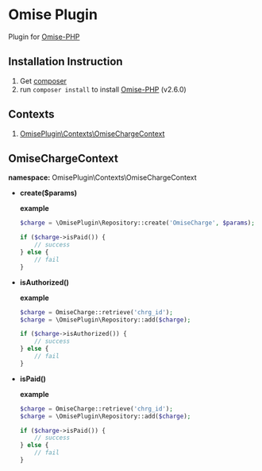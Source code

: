 # Omise Plugin

Plugin for [Omise-PHP](http://github.com/omise/omise-php)

## Installation Instruction

1. Get [composer](http://getcomposer.org)
1. run `composer install` to install [Omise-PHP](http://github.com/omise/omise-php) (v2.6.0)

## Contexts

1. [OmisePlugin\Contexts\OmiseChargeContext](#omisechargecontext)

## OmiseChargeContext

**namespace:** OmisePlugin\Contexts\OmiseChargeContext

  - **create($params)**  

    **example**

    ```php
    $charge = \OmisePlugin\Repository::create('OmiseCharge', $params);

    if ($charge->isPaid()) {
        // success
    } else {
        // fail
    }
    ```

  - **isAuthorized()**

    **example**

    ```php
    $charge = OmiseCharge::retrieve('chrg_id');
    $charge = \OmisePlugin\Repository::add($charge);

    if ($charge->isAuthorized()) {
        // success
    } else {
        // fail
    }
    ```

  - **isPaid()**

    **example**

    ```php
    $charge = OmiseCharge::retrieve('chrg_id');
    $charge = \OmisePlugin\Repository::add($charge);

    if ($charge->isPaid()) {
        // success
    } else {
        // fail
    }
    ```
